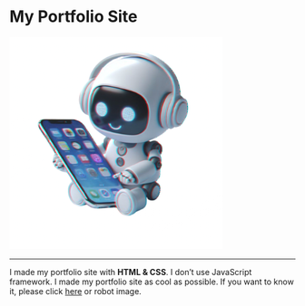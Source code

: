 # My Portfolio Site
[![Gabillian](/favicon.webp)](https://gggg.f5.si/)
***
I made my portfolio site with **HTML & CSS**. 
I don’t use JavaScript framework. 
I made my portfolio site as cool as possible. 
If you want to know it, please click [here](https://gggg.f5.si/) or robot image.
